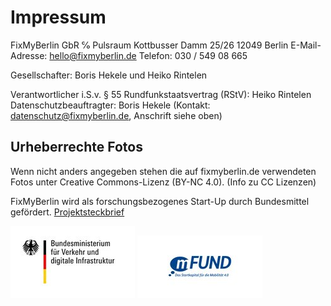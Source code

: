 # Impressum
FixMyBerlin GbR
℅ Pulsraum
Kottbusser Damm 25/26
12049 Berlin
E-Mail-Adresse: [hello@fixmyberlin.de](mailto:hello@fixmyberlin.de)
Telefon: 030 / 549 08 665

Gesellschafter: Boris Hekele und Heiko Rintelen

Verantwortlicher i.S.v. § 55 Rundfunkstaatsvertrag (RStV): Heiko Rintelen
Datenschutzbeauftragter: Boris Hekele (Kontakt: [datenschutz@fixmyberlin.de](mailto:datenschutz@fixmyberlin.de), Anschrift siehe oben)


## Urheberrechte Fotos
Wenn nicht anders angegeben stehen die auf fixmyberlin.de verwendeten Fotos unter Creative Commons-Lizenz (BY-NC 4.0). (Info zu CC Lizenzen)

FixMyBerlin wird als forschungsbezogenes Start-Up durch Bundesmittel gefördert. [Projektsteckbrief](http://www.bmvi.de/SharedDocs/DE/Artikel/DG/mfund-projekte/fixmyberlin.html)

[![Logo BMVI](/src/images/bmvi-logo.jpg "Logo BMVI")](http://www.bmvi.de/)
[![Logo mFund](/src/images/mfund-logo.jpg "Logo mFund")](https://www.bmvi.de/DE/Themen/Digitales/mFund/Ueberblick/ueberblick.html)
